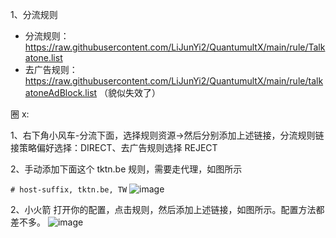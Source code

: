 1、分流规则
 - 分流规则：https://raw.githubusercontent.com/LiJunYi2/QuantumultX/main/rule/Talkatone.list
 - 去广告规则：https://raw.githubusercontent.com/LiJunYi2/QuantumultX/main/rule/talkatoneAdBlock.list  （貌似失效了）

圈 x:

1、右下角小风车-分流下面，选择规则资源->然后分别添加上述链接，分流规则链接策略偏好选择：DIRECT、去广告规则选择 REJECT

2、手动添加下面这个 tktn.be 规则，需要走代理，如图所示

`# host-suffix, tktn.be, TW`
![image](https://github.com/LiJunYi2/QuantumultX/assets/40384503/8a84dc05-2b43-42d5-a34e-c85f5d095515)

2、小火箭
打开你的配置，点击规则，然后添加上述链接，如图所示。配置方法都差不多。
![image](https://github.com/LiJunYi2/QuantumultX/assets/40384503/bf35bee0-4762-442a-9eec-626eadd84f1e)

